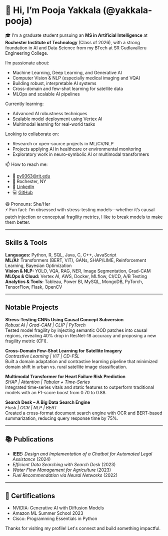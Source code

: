 # 👋 Hi, I’m Pooja Yakkala (@yakkala-pooja)

🎓 I'm a graduate student pursuing an **MS in Artificial Intelligence** at **Rochester Institute of Technology** (Class of 2026), with a strong foundation in AI and Data Science from my BTech at SR Gudlavalleru Engineering College.

I’m passionate about:
- Machine Learning, Deep Learning, and Generative AI
- Computer Vision & NLP (especially medical imaging and VQA)
- Building robust, interpretable AI systems
- Cross-domain and few-shot learning for satellite data
- MLOps and scalable AI pipelines

Currently learning:
- Advanced AI robustness techniques
- Scalable model deployment using Vertex AI
- Multimodal learning for real-world tasks

Looking to collaborate on:
- Research or open-source projects in ML/CV/NLP
- Projects applying AI in healthcare or environmental monitoring
- Exploratory work in neuro-symbolic AI or multimodal transformers

📫 How to reach me:
- 📧 py9363@rit.edu
- 📍 Rochester, NY
- 🔗 [LinkedIn](https://www.linkedin.com/in/pooja-yakkala)
- 💻 [GitHub](https://github.com/yakkala-pooja)

😄 Pronouns: She/Her  
⚡ Fun fact: I’m obsessed with stress-testing models—whether it’s causal patch injection or conceptual fragility metrics, I like to break models to make them better. 

---

## Skills & Tools

**Languages:** Python, R, SQL, Java, C, C++, JavaScript  
**ML/AI:** Transformers (BERT, ViT), GANs, SHAP/LIME, Reinforcement Learning, Bayesian Optimization  
**Vision & NLP:** YOLO, VQA, RAG, NER, Image Segmentation, Grad-CAM  
**MLOps & Cloud:** Vertex AI, AWS, Docker, MLflow, CI/CD, A/B Testing  
**Analytics & Tools:** Tableau, Power BI, MySQL, MongoDB, PyTorch, TensorFlow, Flask, OpenCV

---

## Notable Projects

**Stress-Testing CNNs Using Causal Concept Subversion**  
*Robust AI | Grad-CAM | CLIP | PyTorch*  
Tested model fragility by injecting semantic OOD patches into causal regions, revealing 40% drop in ResNet-18 accuracy and proposing a new fragility metric (CFI).

**Cross-Domain Few-Shot Learning for Satellite Imagery**  
*Contrastive Learning | ViT | CD-FSL*  
Built a domain adaptation and contrastive learning pipeline that minimized domain shift in urban vs. rural satellite image classification.

**Multimodal Transformer for Heart Failure Risk Prediction**  
*SHAP | Attention | Tabular + Time-Series*  
Integrated time-series vitals and static features to outperform traditional models with an F1-score boost from 0.70 to 0.88.

**Search Desk – A Big Data Search Engine**  
*Flask | OCR | NLP | BERT*  
Created a cross-format document search engine with OCR and BERT-based summarization, reducing query response time by 75%.

---

## 📚 Publications

- **IEEE:** *Design and Implementation of a Chatbot for Automated Legal Assistance* (2024)  
- *Efficient Data Searching with Search Desk* (2023)  
- *Water Flow Management for Agriculture* (2023)  
- *Fuel Recommendation via Neural Networks* (2022)

---

## 📜 Certifications

- NVIDIA: Generative AI with Diffusion Models  
- Amazon ML Summer School 2023  
- Cisco: Programming Essentials in Python

Thanks for visiting my profile! Let's connect and build something impactful.

